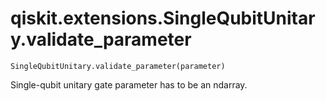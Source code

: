 # qiskit.extensions.SingleQubitUnitary.validate\_parameter

`SingleQubitUnitary.validate_parameter(parameter)`

Single-qubit unitary gate parameter has to be an ndarray.
